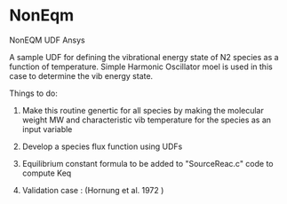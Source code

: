 # NonEqm
NonEQM UDF Ansys


A sample UDF for defining the vibrational energy state of N2 species as a function of temperature. Simple Harmonic Oscillator moel is used in this case to determine the vib energy state. 

Things to do:

1. Make this routine genertic for all species by making the molecular weight MW and characteristic vib temperature for the species as an input variable

2. Develop a species flux function using UDFs

3. Equilibrium constant formula to be added to "SourceReac.c" code to compute Keq

4. Validation case : (Hornung et al. 1972 )
